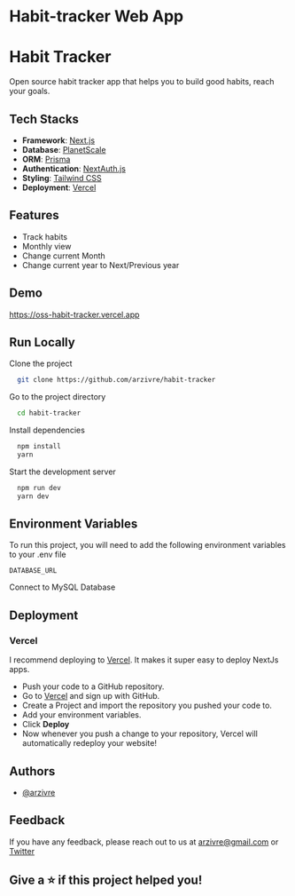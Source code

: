 # Habit-tracker Web App

# Habit Tracker

Open source habit tracker app that helps you to build good habits, reach your goals.

## Tech Stacks

- **Framework**: [Next.js](https://nextjs.org/)
- **Database**: [PlanetScale](https://planetscale.com)
- **ORM**: [Prisma](https://prisma.io/)
- **Authentication**: [NextAuth.js](https://next-auth.js.org/)
- **Styling**: [Tailwind CSS](https://tailwindcss.com/)
- **Deployment**: [Vercel](https://vercel.com)
## Features

- Track habits
- Monthly view
- Change current Month
- Change current year to Next/Previous year


## Demo

https://oss-habit-tracker.vercel.app


## Run Locally

Clone the project

```bash
  git clone https://github.com/arzivre/habit-tracker
```

Go to the project directory

```bash
  cd habit-tracker
```

Install dependencies

```bash
  npm install
  yarn
```

Start the development server

```bash
  npm run dev
  yarn dev
```


## Environment Variables

To run this project, you will need to add the following environment variables to your .env file

`DATABASE_URL`

Connect to MySQL Database

## Deployment

### Vercel

I recommend deploying to [Vercel](https://vercel.com/home). It makes it super easy to deploy NextJs apps.

- Push your code to a GitHub repository.
- Go to [Vercel](https://vercel.com/home) and sign up with GitHub.
- Create a Project and import the repository you pushed your code to.
- Add your environment variables.
- Click **Deploy**
- Now whenever you push a change to your repository, Vercel will automatically redeploy your website!

## Authors

- [@arzivre](https://www.github.com/arzivre)

## Feedback

If you have any feedback, please reach out to us at arzivre@gmail.com or [Twitter](https://twitter.com/arzivre)

## Give a ⭐️ if this project helped you!